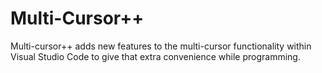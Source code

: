 # Multi-Cursor++
Multi-cursor++ adds new features to the multi-cursor functionality within Visual Studio Code to give that extra convenience while programming.
